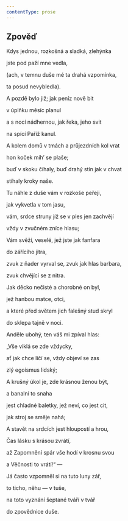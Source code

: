 ```yaml
---
contentType: prose
---
```


## Zpověď

Kdys jednou, rozkošná a sladká, zlehýnka

jste pod paží mne vedla,

(ach, v temnu duše mé ta drahá vzpomínka,

ta posud nevybledla).

A pozdě bylo již; jak peníz nově bit

v úplňku měsíc planul

a s nocí nádhernou, jak řeka, jeho svit

na spící Paříž kanul.

A kolem domů v tmách a průjezdních kol vrat

hon koček mih’ se plaše;

buď v skoku číhaly, buď drahý stín jak v chvat

stíhaly kroky naše.

Tu náhle z duše vám v rozkoše peřeji,

jak vykvetla v tom jasu,

vám, srdce struny jíž se v ples jen zachvějí

vždy v zvučném zníce hlasu;

Vám svěží, veselé, jež jste jak fanfara

do zářícího jitra,

zvuk z ňader vyrval se, zvuk jak hlas barbara,

zvuk chvějící se z nitra.

Jak děcko nečisté a chorobné on byl,

jež hanbou matce, otci,

a které před světem jich falešný stud skryl

do sklepa tajně v noci.

Anděle ubohý, ten váš mi zpíval hlas:

„Vše viklá se zde vždycky,

ať jak chce líčí se, vždy objeví se zas

zlý egoismus lidský;

A krušný úkol je, zde krásnou ženou být,

a banalní to snaha

jest chladné baletky, jež neví, co jest cit,

jak stroj se směje nahá;

A stavět na srdcích jest hloupostí a hrou,

Čas lásku s krásou zvrátí,

až Zapomnění spár vše hodí v krosnu svou

a Věčnosti to vrátí!“ —

Já často vzpomněl si na tuto luny zář,

to ticho, něhu — v tuše,

na toto vyznání šeptané tváří v tvář

do zpovědnice duše.
